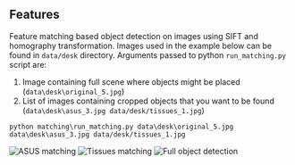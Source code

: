 ## Features
Feature matching based object detection on images using SIFT and homography transformation. Images used in the example below can be found in `data/desk` directory. Arguments passed to python `run_matching.py` script are:
1. Image containing full scene where objects might be placed (`data\desk\original_5.jpg`)
2. List of images containing cropped objects that you want to be found (`data\desk\asus_3.jpg data/desk/tissues_1.jpg`)
```
python matching\run_matching.py data\desk\original_5.jpg data\desk\asus_3.jpg data/desk/tissues_1.jpg
```

![ASUS matching](https://image.ibb.co/gb6Lro/match_desk1.jpg)
![Tissues matching](https://image.ibb.co/gQxtBo/match_desk2.jpg)
![Full object detection](https://image.ibb.co/gzB3Bo/match_desk_full.jpg)

